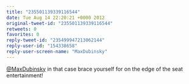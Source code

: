 ```yaml
---
title: "235501139339116544"
date: Tue Aug 14 22:20:21 +0000 2012
original-tweet-id: "235501139339116544"
retweets: 0
favorites: 0
reply-tweet-id: "235499947213062144"
reply-user-id: "154338658"
reply-user-screen-name: "MaxDubinsky"
---
```

<a href="https://twitter.com/MaxDubinsky">@MaxDubinsky</a> in that case brace yourself for on the edge of the seat entertainment!
